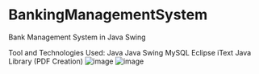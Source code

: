 # BankingManagementSystem
Bank Management System in Java Swing

Tool and Technologies Used:
Java
Java Swing
MySQL
Eclipse
iText Java Library (PDF Creation)
![image](https://github.com/namansharma9927/BankingManagementSystem/assets/138326588/346c1167-2eb3-4b5e-bca9-51f4f0deef54)
![image](https://github.com/namansharma9927/BankingManagementSystem/assets/138326588/b3a4cf80-2ea7-4f13-a326-5c9c22538bbc)
